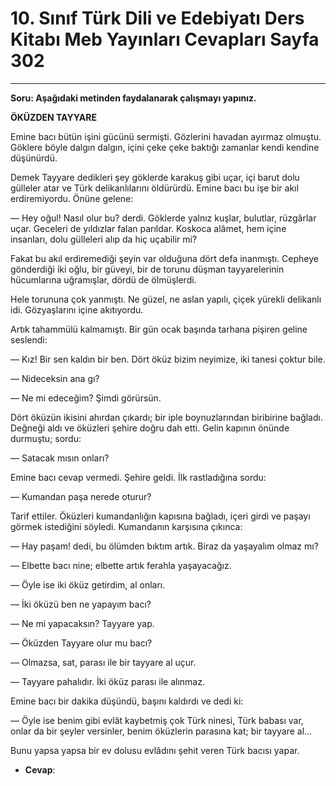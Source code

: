 # 10. Sınıf Türk Dili ve Edebiyatı Ders Kitabı Meb Yayınları Cevapları Sayfa 302

---

**Soru: Aşağıdaki metinden faydalanarak çalışmayı yapınız.**

**ÖKÜZDEN TAYYARE**

Emine bacı bütün işini gücünü sermişti. Gözlerini havadan ayırmaz olmuştu. Göklere böyle dalgın dalgın, içini çeke çeke baktığı zamanlar kendi kendine düşünürdü.

 Demek Tayyare dedikleri şey göklerde karakuş gibi uçar, içi barut dolu gülleler atar ve Türk delikanlılarını öldürürdü. Emine bacı bu işe bir akıl erdiremiyordu. Önüne gelene:

 — Hey oğul! Nasıl olur bu? derdi. Göklerde yalnız kuşlar, bulutlar, rüzgârlar uçar. Geceleri de yıldızlar falan parıldar. Koskoca alâmet, hem içine insanları, dolu gülleleri alıp da hiç uçabilir mi?

 Fakat bu akıl erdiremediği şeyin var olduğuna dört defa inanmıştı. Cepheye gönderdiği iki oğlu, bir güveyi, bir de torunu düşman tayyarelerinin hücumlarına uğramışlar, dördü de ölmüşlerdi.

 Hele torununa çok yanmıştı. Ne güzel, ne aslan yapılı, çiçek yürekli delikanlı idi. Gözyaşlarını içine akıtıyordu.

 Artık tahammülü kalmamıştı. Bir gün ocak başında tarhana pişiren geline seslendi:

 — Kız! Bir sen kaldın bir ben. Dört öküz bizim neyimize, iki tanesi çoktur bile.

 — Nideceksin ana gı?

 — Ne mi edeceğim? Şimdi görürsün.

 Dört öküzün ikisini ahırdan çıkardı; bir iple boynuzlarından biribirine bağladı. Değneği aldı ve öküzleri şehire doğru dah etti. Gelin kapının önünde durmuştu; sordu:

 — Satacak mısın onları?

 Emine bacı cevap vermedi. Şehire geldi. İlk rastladığına sordu:

 — Kumandan paşa nerede oturur?

 Tarif ettiler. Öküzleri kumandanlığın kapısına bağladı, içeri girdi ve paşayı görmek istediğini söyledi. Kumandanın karşısına çıkınca:

 — Hay paşam! dedi, bu ölümden bıktım artık. Biraz da yaşayalım olmaz mı?

 — Elbette bacı nine; elbette artık ferahla yaşayacağız.

 — Öyle ise iki öküz getirdim, al onları.

 — İki öküzü ben ne yapayım bacı?

 — Ne mi yapacaksın? Tayyare yap.

 — Öküzden Tayyare olur mu bacı?

 — Olmazsa, sat, parası ile bir tayyare al uçur.

 — Tayyare pahalıdır. İki öküz parası ile alınmaz.

 Emine bacı bir dakika düşündü, başını kaldırdı ve dedi ki:

 — Öyle ise benim gibi evlât kaybetmiş çok Türk ninesi, Türk babası var, onlar da bir şeyler versinler, benim öküzlerin parasına kat; bir tayyare al…

 Bunu yapsa yapsa bir ev dolusu evlâdını şehit veren Türk bacısı yapar.

-   **Cevap**: